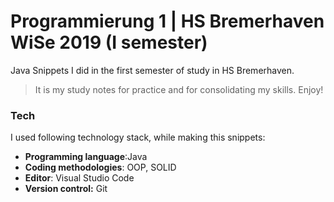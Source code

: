 # Programmierung 1 | HS Bremerhaven WiSe 2019 (I semester)

Java Snippets I did in the first semester of study in HS Bremerhaven.

> It is my study notes for practice and for consolidating my skills. Enjoy!

### Tech

I used following technology stack, while making this snippets:

- **Programming language**:Java
- **Coding methodologies**: OOP, SOLID
- **Editor**: Visual Studio Code
- **Version control:** Git
